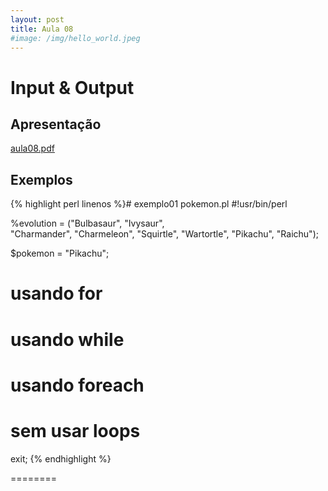 ```yaml
---
layout: post
title: Aula 08
#image: /img/hello_world.jpeg
---
```

# Input & Output 

## Apresentação
[aula08.pdf](http://biologia.ib.usp.br/torres/introprog2018/aulas/aula08.pdf)

## Exemplos

{% highlight perl linenos %}# exemplo01 pokemon.pl
#!usr/bin/perl

%evolution = ("Bulbasaur",  "Ivysaur",            
              "Charmander", "Charmeleon", 
              "Squirtle",   "Wartortle",
              "Pikachu",    "Raichu");

$pokemon = "Pikachu";

# usando for


# usando while


# usando foreach


# sem usar loops


exit;
{% endhighlight %}

========

